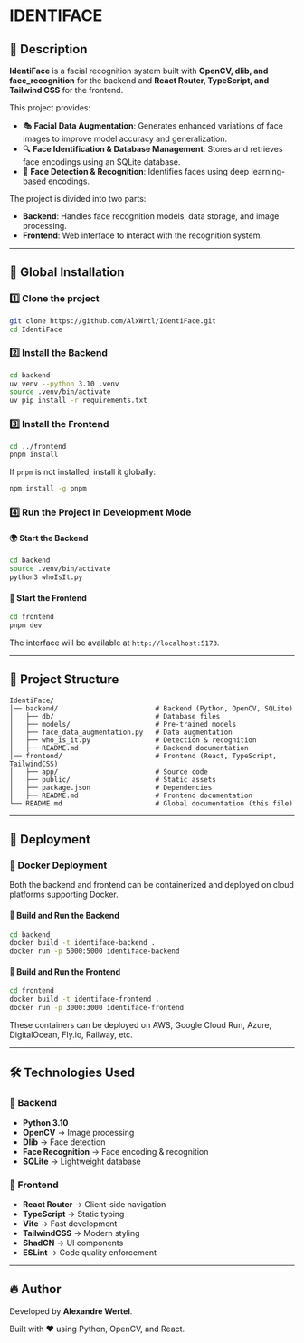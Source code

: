 # IDENTIFACE

## 📌 Description

**IdentiFace** is a facial recognition system built with **OpenCV, dlib, and face_recognition** for the backend and **React Router, TypeScript, and Tailwind CSS** for the frontend.

This project provides:

- 🎭 **Facial Data Augmentation**: Generates enhanced variations of face images to improve model accuracy and generalization.
- 🔍 **Face Identification & Database Management**: Stores and retrieves face encodings using an SQLite database.
- 🧠 **Face Detection & Recognition**: Identifies faces using deep learning-based encodings.

The project is divided into two parts:

- **Backend**: Handles face recognition models, data storage, and image processing.
- **Frontend**: Web interface to interact with the recognition system.

---

## 🚀 Global Installation

### 1️⃣ Clone the project

```bash
git clone https://github.com/AlxWrtl/IdentiFace.git
cd IdentiFace
```

### 2️⃣ Install the Backend

```bash
cd backend
uv venv --python 3.10 .venv
source .venv/bin/activate
uv pip install -r requirements.txt
```

### 3️⃣ Install the Frontend

```bash
cd ../frontend
pnpm install
```

If `pnpm` is not installed, install it globally:

```bash
npm install -g pnpm
```

### 4️⃣ Run the Project in Development Mode

#### 🌍 Start the Backend

```bash
cd backend
source .venv/bin/activate
python3 whoIsIt.py
```

#### 🎨 Start the Frontend

```bash
cd frontend
pnpm dev
```

The interface will be available at `http://localhost:5173`.

---

## 📂 Project Structure

```plaintext
IdentiFace/
│── backend/                        # Backend (Python, OpenCV, SQLite)
│   ├── db/                         # Database files
│   ├── models/                     # Pre-trained models
│   ├── face_data_augmentation.py   # Data augmentation
│   ├── who_is_it.py                # Detection & recognition
│   ├── README.md                   # Backend documentation
│── frontend/                       # Frontend (React, TypeScript, TailwindCSS)
│   ├── app/                        # Source code
│   ├── public/                     # Static assets
│   ├── package.json                # Dependencies
│   ├── README.md                   # Frontend documentation
└── README.md                       # Global documentation (this file)
```

---

## 🚀 Deployment

### 🐳 Docker Deployment

Both the backend and frontend can be containerized and deployed on cloud platforms supporting Docker.

#### 🔹 Build and Run the Backend

```bash
cd backend
docker build -t identiface-backend .
docker run -p 5000:5000 identiface-backend
```

#### 🔹 Build and Run the Frontend

```bash
cd frontend
docker build -t identiface-frontend .
docker run -p 3000:3000 identiface-frontend
```

These containers can be deployed on AWS, Google Cloud Run, Azure, DigitalOcean, Fly.io, Railway, etc.

---

## 🛠 Technologies Used

### 📌 Backend

- **Python 3.10**
- **OpenCV** → Image processing
- **Dlib** → Face detection
- **Face Recognition** → Face encoding & recognition
- **SQLite** → Lightweight database

### 📌 Frontend

- **React Router** → Client-side navigation
- **TypeScript** → Static typing
- **Vite** → Fast development
- **TailwindCSS** → Modern styling
- **ShadCN** → UI components
- **ESLint** → Code quality enforcement

---

## 🔥 Author

Developed by **Alexandre Wertel**.

Built with ❤️ using Python, OpenCV, and React.

